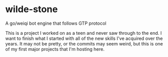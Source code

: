 # wilde-stone
A go/weiqi bot engine that follows GTP protocol

This is a project I worked on as a teen and never saw through to the end. I want to finish what I started with all of the new skills I've acquired over the years. It may not be pretty, or the commits may seem weird, but this is one of my first major projects that I'm hosting here.
